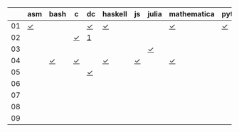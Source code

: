 |    | asm        | bash        | c        | dc         | haskell   | js        | julia     | mathematica | python    | ruby      | vim        |
| -- | ---        | ----        | -        | --         | -------   | --        | -----     | ----------- | ------    | ----      | ---        |
| 01 | [✓][01asm] |             |          | [✓][01dc]  | [✓][01hs] |           |           | [✓][01mma]  | [✓][01py] | [✓][01rb] |            |
| 02 |            |             | [✓][02c] | [1][02dc]  |           |           |           |             |           | [✓][02rb] |            |
| 03 |            |             |          |            |           |           | [✓][03jl] |             |           | [✓][03rb] |            |
| 04 |            | [✓][04bash] | [✓][04c] |            | [✓][04hs] | [✓][04js] |           | [✓][04mma]  |           | [✓][04rb] | [✓][04vim] |
| 05 |            |             |          | [✓][05dc]  |           |           |           |             |           | [✓][05rb] |            |
| 06 |            |             |          |            |           |           |           |             |           | [✓][06rb] |            |
| 07 |            |             |          |            |           |           |           |             |           | [✓][07rb] |            |
| 08 |            |             |          |            |           |           |           |             |           | [✓][08rb] |            |
| 09 |            |             |          |            |           |           |           |             |           | [✓][09rb] |            |

[01asm]:  https://github.com/tckmn/polyaoc-2019/tree/master/01/asm
[01dc]:   https://github.com/tckmn/polyaoc-2019/tree/master/01/dc
[01hs]:   https://github.com/tckmn/polyaoc-2019/tree/master/01/hs
[01mma]:  https://github.com/tckmn/polyaoc-2019/tree/master/01/mma
[01py]:   https://github.com/tckmn/polyaoc-2019/tree/master/01/py
[01rb]:   https://github.com/tckmn/polyaoc-2019/tree/master/01/rb
[02c]:    https://github.com/tckmn/polyaoc-2019/tree/master/02/c
[02dc]:   https://github.com/tckmn/polyaoc-2019/tree/master/02/dc
[02rb]:   https://github.com/tckmn/polyaoc-2019/tree/master/02/rb
[03jl]:   https://github.com/tckmn/polyaoc-2019/tree/master/03/jl
[03rb]:   https://github.com/tckmn/polyaoc-2019/tree/master/03/rb
[04bash]: https://github.com/tckmn/polyaoc-2019/tree/master/04/bash
[04c]:    https://github.com/tckmn/polyaoc-2019/tree/master/04/c
[04hs]:   https://github.com/tckmn/polyaoc-2019/tree/master/04/hs
[04js]:   https://github.com/tckmn/polyaoc-2019/tree/master/04/js
[04mma]:  https://github.com/tckmn/polyaoc-2019/tree/master/04/mma
[04rb]:   https://github.com/tckmn/polyaoc-2019/tree/master/04/rb
[04vim]:  https://github.com/tckmn/polyaoc-2019/tree/master/04/vim
[05dc]:   https://github.com/tckmn/polyaoc-2019/tree/master/05/dc
[05rb]:   https://github.com/tckmn/polyaoc-2019/tree/master/05/rb
[06rb]:   https://github.com/tckmn/polyaoc-2019/tree/master/06/rb
[07rb]:   https://github.com/tckmn/polyaoc-2019/tree/master/07/rb
[08rb]:   https://github.com/tckmn/polyaoc-2019/tree/master/08/rb
[09rb]:   https://github.com/tckmn/polyaoc-2019/tree/master/09/rb
